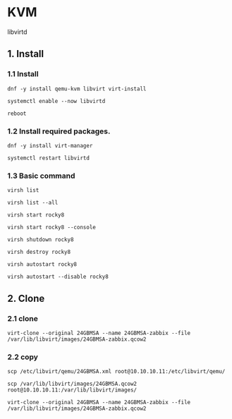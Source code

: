 # KVM
libvirtd

## 1. Install

### 1.1 Install

    dnf -y install qemu-kvm libvirt virt-install
    
    systemctl enable --now libvirtd
    
    reboot
            
### 1.2 Install required packages.

    dnf -y install virt-manager
    
    systemctl restart libvirtd


### 1.3 Basic command

    virsh list
    
    virsh list --all
    
    virsh start rocky8
    
    virsh start rocky8 --console
    
    virsh shutdown rocky8
    
    virsh destroy rocky8
    
    virsh autostart rocky8
    
    virsh autostart --disable rocky8

## 2. Clone

### 2.1 clone

    virt-clone --original 24GBMSA --name 24GBMSA-zabbix --file /var/lib/libvirt/images/24GBMSA-zabbix.qcow2
    
### 2.2 copy

    scp /etc/libvirt/qemu/24GBMSA.xml root@10.10.10.11:/etc/libvirt/qemu/
    
    scp /var/lib/libvirt/images/24GBMSA.qcow2 root@10.10.10.11:/var/lib/libvirt/images/
    
    virt-clone --original 24GBMSA --name 24GBMSA-zabbix --file /var/lib/libvirt/images/24GBMSA-zabbix.qcow2

    
    
